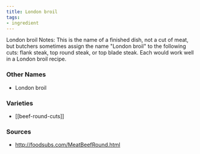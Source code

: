 ```yaml
---
title: London broil
tags:
- ingredient
---
```

London broil Notes: This is the name of a finished dish, not a cut of meat, but butchers sometimes assign the name "London broil" to the following cuts: flank steak, top round steak, or top blade steak. Each would work well in a London broil recipe.

### Other Names

* London broil

### Varieties

* [[beef-round-cuts]]

### Sources
* http://foodsubs.com/MeatBeefRound.html
